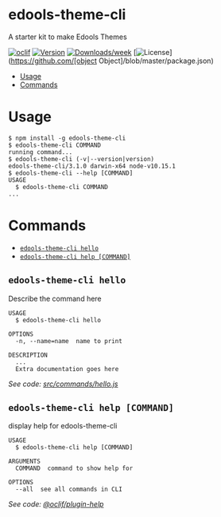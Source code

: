 edools-theme-cli
================

A starter kit to make Edools Themes

[![oclif](https://img.shields.io/badge/cli-oclif-brightgreen.svg)](https://oclif.io)
[![Version](https://img.shields.io/npm/v/edools-theme-cli.svg)](https://npmjs.org/package/edools-theme-cli)
[![Downloads/week](https://img.shields.io/npm/dw/edools-theme-cli.svg)](https://npmjs.org/package/edools-theme-cli)
[![License](https://img.shields.io/npm/l/edools-theme-cli.svg)](https://github.com/[object Object]/blob/master/package.json)

<!-- toc -->
* [Usage](#usage)
* [Commands](#commands)
<!-- tocstop -->
# Usage
<!-- usage -->
```sh-session
$ npm install -g edools-theme-cli
$ edools-theme-cli COMMAND
running command...
$ edools-theme-cli (-v|--version|version)
edools-theme-cli/3.1.0 darwin-x64 node-v10.15.1
$ edools-theme-cli --help [COMMAND]
USAGE
  $ edools-theme-cli COMMAND
...
```
<!-- usagestop -->
# Commands
<!-- commands -->
* [`edools-theme-cli hello`](#edools-theme-cli-hello)
* [`edools-theme-cli help [COMMAND]`](#edools-theme-cli-help-command)

## `edools-theme-cli hello`

Describe the command here

```
USAGE
  $ edools-theme-cli hello

OPTIONS
  -n, --name=name  name to print

DESCRIPTION
  ...
  Extra documentation goes here
```

_See code: [src/commands/hello.js](https://github.com/Edools/edools-theme-cli/blob/v3.1.0/src/commands/hello.js)_

## `edools-theme-cli help [COMMAND]`

display help for edools-theme-cli

```
USAGE
  $ edools-theme-cli help [COMMAND]

ARGUMENTS
  COMMAND  command to show help for

OPTIONS
  --all  see all commands in CLI
```

_See code: [@oclif/plugin-help](https://github.com/oclif/plugin-help/blob/v2.1.6/src/commands/help.ts)_
<!-- commandsstop -->
